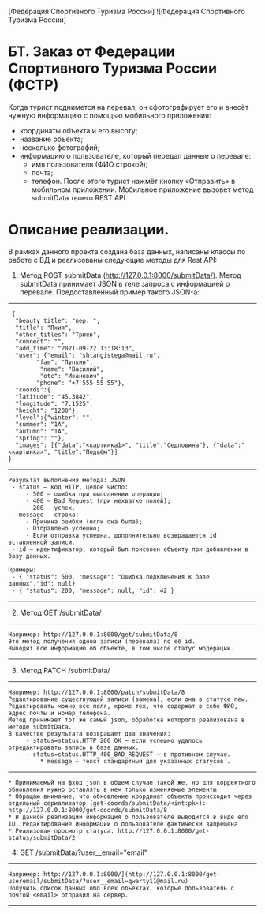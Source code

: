 [Федерация Спортивного Туризма России]
![Федерация Спортивного Туризма России]
# БТ. Заказ от Федерации Спортивного Туризма России (ФСТР)
Когда турист поднимется на перевал, он сфотографирует его и внесёт нужную информацию с помощью мобильного приложения:
 - координаты объекта и его высоту;
 - название объекта;
 - несколько фотографий;
 - информацию о пользователе, который передал данные о перевале:
     - имя пользователя (ФИО строкой);
     - почта;
     - телефон.
После этого турист нажмёт кнопку «Отправить» в мобильном приложении. Мобильное приложение вызовет метод submitData твоего REST API.


# Описание реализации.
В рамках данного проекта создана база данных, написаны классы по работе с БД и реализованы следующие методы для Rest API:
1. Метод POST submitData (http://127.0.0.1:8000/submitData/).
    Метод submitData принимает JSON в теле запроса с информацией о перевале. Предоставленный пример такого JSON-а:
---
     {
      "beauty_title": "пер. ",
      "title": "Пхия",
      "other_titles": "Триев",
      "connect": "",
      "add_time": "2021-09-22 13:18:13",
      "user": {"email": "shtangistega@mail.ru",
            "fam": "Пупкин",
    		 "name": "Василий",
		     "otc": "Иванович",
            "phone": "+7 555 55 55"},
      "coords":{
      "latitude": "45.3842",
      "longitude": "7.1525",
      "height": "1200"},
      "level":{"winter": "",
      "summer": "1А",
      "autumn": "1А",
      "spring": ""},
      "images": [{"data":"<картинка1>", "title":"Седловина"}, {"data":"<картинка>", "title":"Подъём"}]
    }
---
    Результат выполнения метода: JSON
     - status — код HTTP, целое число:
         - 500 — ошибка при выполнении операции;
         - 400 — Bad Request (при нехватке полей);
         - 200 — успех.
     - message — строка:
         - Причина ошибки (если она была);
         - Отправлено успешно;
         - Если отправка успешна, дополнительно возвращается id вставленной записи.
     - id — идентификатор, который был присвоен объекту при добавлении в базу данных.

    Примеры:
     - { "status": 500, "message": "Ошибка подключения к базе данных","id": null}
     - { "status": 200, "message": null, "id": 42 }


---

2. Метод GET /submitData/<id>
---
    Например: http://127.0.0.1:8000/get/submitData/8
    Это метод получения одной записи (перевала) по её id.
    Выводит всю информацию об объекте, в том числе статус модерации.
---

3. Метод PATCH /submitData/<id>
---
    Например: http://127.0.0.1:8000/patch/submitData/8
    Редактирование существующей записи (замена), если она в статусе new.
    Редактировать можно все поля, кроме тех, что содержат в себе ФИО, адрес почты и номер телефона.
    Метод принимает тот же самый json, обработка которого реализована в методе submitData.
    В качестве результата возвращает два значения:
         - status=status.HTTP_200_OK — если успешно удалось отредактировать запись в базе данных.
         - status=status.HTTP_400_BAD_REQUEST — в противном случае.
             * message — текст стандартный для указанных статусов .
--- 
    * Принимаемый на фход json в общем случае такой же, но для корректного обновления нужно оставлять в нем только изменяемые элементы
    * Обращаю внимание, что обновление координат объекта происходит через отдельный сериализатор (get-coords/submitData/<int:pk>): http://127.0.0.1:8000/get-coords/submitData/8
    * В данной реализации информация о пользователе выводится в виде его ID. Редактирование информации о пользователе фактически запрещена
    * Реализован просмотр статуса: http://127.0.0.1:8000/get-status/submitData/2

4. GET /submitData/?user__email="email"
---
    Например: http://127.0.0.1:8000/](http://127.0.0.1:8000/get-useremail/submitData/?user__email=qwerty11@mail.ru)
    Получить список данных обо всех объектах, которые пользователь с почтой <email> отправил на сервер.
---
